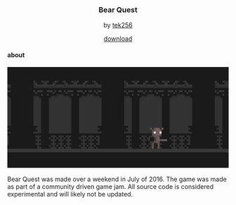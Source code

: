 <p align="center">
  <h3 align="center">Bear Quest</h3>
  <p align="center"> by <a href="https://tek256.com">tek256</a></p>
  <p align="center"><a href="http://tek.itch.io/bear-quest">download</a></p>
</p>

<h4>about</h4>
<img src="res/textures/screenshot.png">
<p>
Bear Quest was made over a weekend in July of 2016. The game was made as part of a community driven game jam. All source code is considered experimental and will likely not be updated.
</p>

